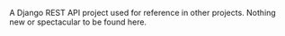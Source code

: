 A Django REST API project used for reference in other projects. Nothing new or spectacular to be found here.
